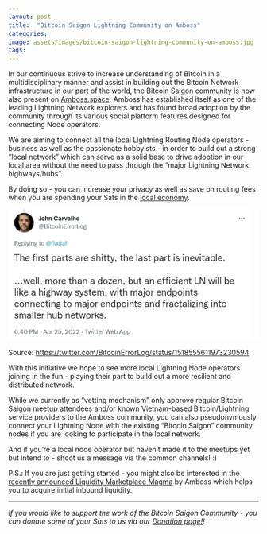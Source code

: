 ```yaml
---
layout: post
title:  "Bitcoin Saigon Lightning Community on Amboss"
categories: 
image: assets/images/bitcoin-saigon-lightning-community-on-amboss.jpg
tags: 
---
```

In our continuous strive to increase understanding of Bitcoin in a multidisciplinary manner and assist in building out the Bitcoin Network infrastructure  in our part of the world, the Bitcoin Saigon community is now also present on [Amboss.space](https://amboss.space/community/f7663766-8bb7-44fb-ac80-c3da9f9355b5).
Amboss has established itself as one of the leading Lightning Network explorers and has found broad adoption by the community through its various social platform features designed for connecting Node operators.

We are aiming to connect all the local Lightning Routing Node operators - business as well as the passionate hobbyists - in order to build out a strong “local network” which can serve as a solid base to drive adoption in our local area without the need to pass through the “major Lightning Network highways/hubs”.

By doing so - you can increase your privacy as well as save on routing fees when you are spending your Sats in the [local economy](https://bitcoinsaigon.org/merchants).

![](/assets/images/bitcoin-saigon-lightning-community-on-amboss-1.jpg)

Source: https://twitter.com/BitcoinErrorLog/status/1518555611973230594

With this initiative we hope to see more local Lightning Node operators joining in the fun - playing their part to build out a more resilient and distributed network.

While we currently as “vetting mechanism” only approve regular Bitcoin Saigon meetup attendees and/or known Vietnam-based Bitcoin/Lightning service providers to the Amboss community, you can also pseudonymously connect your Lightning Node with the existing “Bitcoin Saigon” community nodes if you are looking to participate in the local network.

And if you’re a local node operator but haven’t made it to the meetups yet but intend to - shoot us a message via the common channels! :)

P.S.: If you are just getting started - you might also be interested in the [recently announced Liquidity Marketplace Magma](https://bitcoinmagazine.com/business/bitcoin-startup-amboss-launches-unique-lightning-liquidity-marketplace) by Amboss which helps you to acquire initial inbound liquidity.

---

*If you would like to support the work of the Bitcoin Saigon Community - you can donate some of your Sats to us via our [Donation page!](https://bitcoinsaigon.org/donate-satoshis)!*